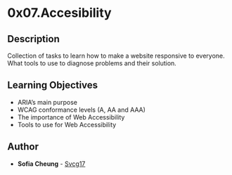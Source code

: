 # 0x07.Accesibility

## Description
Collection of tasks to learn how to make a website responsive to everyone. What tools to use to diagnose problems and their solution.

## Learning Objectives
- ARIA’s main purpose
- WCAG conformance levels (A, AA and AAA)
- The importance of Web Accessibility
- Tools to use for Web Accessibility

## Author
* **Sofia Cheung** - [Svcg17](https://github.com/Svcg17)
